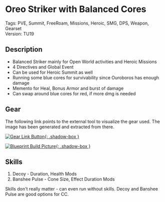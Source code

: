 # Oreo Striker with Balanced Cores

Tags: PVE, Summit, FreeRoam, Missions, Heroic, SMG, DPS, Weapon, Gearset    
Version: TU19

## Description

* Balanced Striker mainly for Open World activities and Heroic Missions 
* 4 Directives and Global Event
* Can be used for Heroic Summit as well
* Running some blue cores for survivability since Ouroboros has enough damage
* Memento for Heal, Bonus Armor and burst of damage
* Can swap around blue cores for red, if more dmg is needed

## Gear

The following link points to the external tool to visualize the gear used.
The image has been generated and extracted from there.

[![Gear Link Button]({{site.baseurl}}/assets/images/gear-button.png){: .shadow-box }](https://mxswat.github.io/mx-division-builds/#/EwDgtAzGAMbGBGGzape1AuALANnUoQlGmvKSpsLFPEvNthsxdJuCXC961QJyRk5HiLbABnJK1GVgAdlhMECfAj6q+cxH3BqBvaYcpGTmXJi3LEpgQjr5DQA)

[![Blueprint Build Picture]({{site.baseurl}}/assets/images/Oreo-Striker-Balanced-Cores.png){: .shadow-box }]({{site.baseurl}}/assets/images/Oreo-Striker-Balanced-Cores.png)

## Skills

1. Decoy - Duration, Health Mods
2. Banshee Pulse - Cone Size, Effect Duration Mods

Skills don't really matter - can even run without skills.
Decoy and Banshee Pulse are good options for CC.